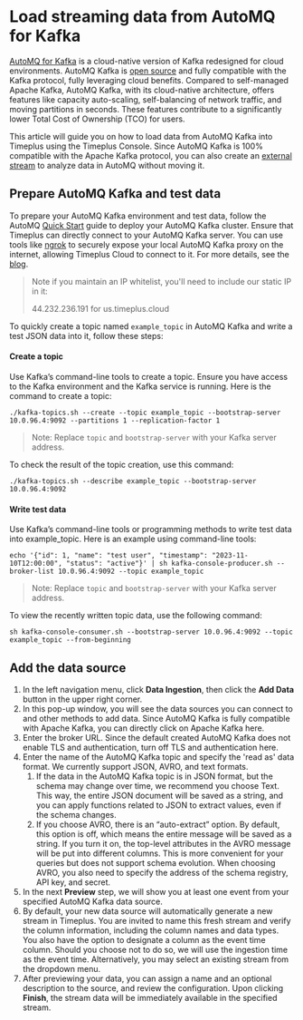 # Load streaming data from AutoMQ for Kafka

[AutoMQ for Kafka](https://docs.automq.com/docs/automq-s3kafka/YUzOwI7AgiNIgDk1GJAcu6Uanog) is a cloud-native version of Kafka redesigned for cloud environments. AutoMQ Kafka is [open source](https://github.com/AutoMQ/automq-for-kafka) and fully compatible with the Kafka protocol, fully leveraging cloud benefits. Compared to self-managed Apache Kafka, AutoMQ Kafka, with its cloud-native architecture, offers features like capacity auto-scaling, self-balancing of network traffic, and moving partitions in seconds. These features contribute to a significantly lower Total Cost of Ownership (TCO) for users.

This article will guide you on how to load data from AutoMQ Kafka into Timeplus using the Timeplus Console. Since AutoMQ Kafka is 100% compatible with the Apache Kafka protocol, you can also create an [external stream](external-stream) to analyze data in AutoMQ without moving it.

## Prepare AutoMQ Kafka and test data

To prepare your AutoMQ Kafka environment and test data, follow the AutoMQ [Quick Start](https://docs.automq.com/docs/automq-s3kafka/VKpxwOPvciZmjGkHk5hcTz43nde) guide to deploy your AutoMQ Kafka cluster. Ensure that Timeplus can directly connect to your AutoMQ Kafka server. You can use tools like [ngrok](https://ngrok.com/) to securely expose your local AutoMQ Kafka proxy on the internet, allowing Timeplus Cloud to connect to it. For more details, see the [blog](https://www.timeplus.com/post/timeplus-cloud-with-ngrok).

> Note
> if you maintain an IP whitelist, you'll need to include our static IP in it:
>
> 44.232.236.191 for us.timeplus.cloud


To quickly create a topic named `example_topic` in AutoMQ Kafka and write a test JSON data into it, follow these steps:

#### Create a topic

Use Kafka’s command-line tools to create a topic. Ensure you have access to the Kafka environment and the Kafka service is running. Here is the command to create a topic:

```shell
./kafka-topics.sh --create --topic example_topic --bootstrap-server 10.0.96.4:9092 --partitions 1 --replication-factor 1
```

> Note: Replace `topic` and `bootstrap-server` with your Kafka server address.

To check the result of the topic creation, use this command:

```shell
./kafka-topics.sh --describe example_topic --bootstrap-server 10.0.96.4:9092
```

#### Write test data

Use Kafka’s command-line tools or programming methods to write test data into example_topic. Here is an example using command-line tools:

```shell
echo '{"id": 1, "name": "test user", "timestamp": "2023-11-10T12:00:00", "status": "active"}' | sh kafka-console-producer.sh --broker-list 10.0.96.4:9092 --topic example_topic
```

> Note: Replace `topic` and `bootstrap-server` with your Kafka server address.

To view the recently written topic data, use the following command:

```shell
sh kafka-console-consumer.sh --bootstrap-server 10.0.96.4:9092 --topic example_topic --from-beginning
```

## Add the data source

1. In the left navigation menu, click **Data Ingestion**, then click the **Add Data** button in the upper right corner.
2. In this pop-up window, you will see the data sources you can connect to and other methods to add data. Since AutoMQ Kafka is fully compatible with Apache Kafka, you can directly click on Apache Kafka here.
3. Enter the broker URL. Since the default created AutoMQ Kafka does not enable TLS and authentication, turn off TLS and authentication here.
4. Enter the name of the AutoMQ Kafka topic and specify the 'read as' data format. We currently support JSON, AVRO, and text formats.
   1. If the data in the AutoMQ Kafka topic is in JSON format, but the schema may change over time, we recommend you choose Text. This way, the entire JSON document will be saved as a string, and you can apply functions related to JSON to extract values, even if the schema changes.
   2. If you choose AVRO, there is an “auto-extract” option. By default, this option is off, which means the entire message will be saved as a string. If you turn it on, the top-level attributes in the AVRO message will be put into different columns. This is more convenient for your queries but does not support schema evolution. When choosing AVRO, you also need to specify the address of the schema registry, API key, and secret.
5. In the next **Preview** step, we will show you at least one event from your specified AutoMQ Kafka data source.
6. By default, your new data source will automatically generate a new stream in Timeplus. You are invited to name this fresh stream and verify the column information, including the column names and data types. You also have the option to designate a column as the event time column. Should you choose not to do so, we will use the ingestion time as the event time. Alternatively, you may select an existing stream from the dropdown menu.
7. After previewing your data, you can assign a name and an optional description to the source, and review the configuration. Upon clicking **Finish**, the stream data will be immediately available in the specified stream.
